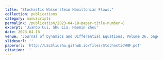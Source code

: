 ```yaml
---
title: "Stochastic Wasserstein Hamiltonian Flows."
collection: publications
category: manuscripts
permalink: /publication/2023-04-18-paper-title-number-8
excerpt: 'Jianbo Cui, Shu Liu, Haomin Zhou'
date: 2023-04-18
venue: 'Journal of Dynamics and Differential Equations, Volume 36, pages 3885–3921, 2024.'
slidesurl: ''
paperurl: 'http://LSLSliushu.github.io/files/StochasticWHF.pdf'
citation: ''
---
```

